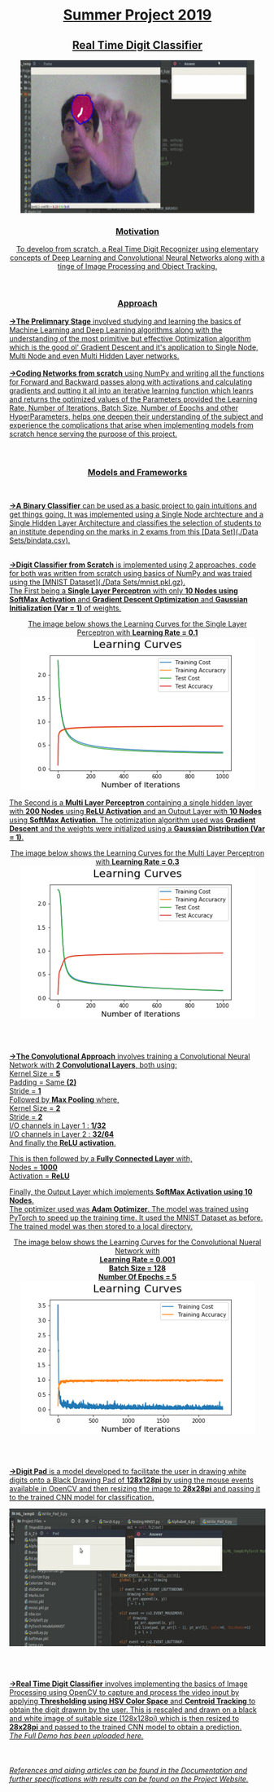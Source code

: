 <h1 align = "center"><ins>Summer Project 2019</ins></h1>
<h2 align = "center"><ins>Real Time Digit Classifier</ins></h2>

<p align = "center">
 <img width = "460" height = "300" src = "https://github.com/GlazeDonuts/Summer-Project-2019/blob/master/Demos%20and%20Plots/Real%20Time%20Half%20Demo.gif">
   </p>
<h3 align = "center"><ins><b><u>Motivation</b></ins></h3>
<p align = "center">
To develop from scratch, a Real Time Digit Recognizer using elementary concepts of Deep Learning and Convolutional Neural Networks along with a  tinge of Image Processing and Object Tracking.
</p>
<br>

<h3 align = "center"><ins>Approach</ins></h3>


<b><ins>->The Prelimnary Stage</b></ins> involved studying and learning the basics of Machine Learning and Deep Learning algorithms along with the understanding of the most primitive but effective Optimization algorithm which is the good ol' Gradient Descent and it's application to Single Node, Multi Node and even Multi Hidden Layer networks. <br><br>
<b><ins>->Coding Networks from scratch</b></ins> using NumPy and writing all the functions for Forward and Backward passes along with activations and calculating gradients and putting it all into an iterative learning function which leanrs and returns the optimized values of the Parameters provided the Learning Rate, Number of Iterations, Batch Size, Number of Epochs and other HyperParameters, helps one deepen their understanding of the subject and experience the complications that arise when implementing models from scratch hence serving the purpose of this project. <br><br><br>

<h3 align = "center"><ins>Models and Frameworks</ins></h3> <br>

<b><ins>->A Binary Classifier</b></ins> can be used as a basic project to gain intuitions and get things going. It was implemented using a Single Node archtecture and a Single Hidden Layer Architecture and classifies the selection of students to an institute depending on the marks in 2 exams from this [Data Set](./Data Sets/bindata.csv). <br><br>

<b><ins>->Digit Classifier from Scratch</b></ins> is implemented using 2 approaches, code for both was written from scratch using basics of NumPy and was traied using the [MNIST Dataset](./Data Sets/mnist.pkl.gz). <br>
The First being a <b>Single Layer Perceptron</b> with only <b>10 Nodes using SoftMax Activation</b> and <b>Gradient Descent Optimization</b> and <b>Gaussian Initialization (Var = 1)</b> of weights.
<p align = "center">
 The image below shows the Learning Curves for the Single Layer Perceptron with <b>Learning Rate = 0.1</b>
 <img width = "460" height = "300" src = "https://github.com/GlazeDonuts/Summer-Project-2019/blob/master/Demos%20and%20Plots/SingleLayer.png">
   </p>
 
The Second is a <b>Multi Layer Perceptron</b> containing a single hidden layer with <b>200 Nodes</b> using <b>ReLU Activation</b> and an Output Layer with <b>10 Nodes</b> using <b>SoftMax Activation</b>. The optimization algorithm used was <b>Gradient Descent</b> and the weights were initialized using a <b>Gaussian Distribution (Var = 1)</b>. <br>
<p align = "center">
 The image below shows the Learning Curves for the Multi Layer Perceptron with <b>Learning Rate = 0.3</b>
 <img width = "460" height = "300" src = "https://github.com/GlazeDonuts/Summer-Project-2019/blob/master/Demos%20and%20Plots/MultiLayer.png">
   </p> <br><br>
   
<b><ins>->The Convolutional Approach</b></ins> involves training a Convolutional Neural Network with <b>2 Convolutional Layers</b>, both using:<br>
Kernel Size = <b>5</b><br>
Padding = Same <b>(2)</b><br>
Stride = <b>1</b><br>
Followed by <b>Max Pooling</b> where,<br>
Kernel Size = <b>2</b><br>
Stride = <b>2</b><br>
I/O channels in Layer 1 : <b>1/32</b><br>
I/O channels in Layer 2 : <b>32/64</b><br>
And finally the <b>ReLU activation</b>.

This is then followed by a <b>Fully Connected Layer</b> with,<br>
Nodes = <b>1000</b><br>
Activation = <b>ReLU</b>

Finally, the Output Layer which implements <b>SoftMax Activation using 10 Nodes</b>.<br>
The optimizer used was <b>Adam Optimizer</b>.
The model was trained using PyTorch to speed up the training time. It used the MNIST Dataset as before. <br>
The trained model was then stored to a local directory.
<p align = "center">
 The image below shows the Learning Curves for the Convolutional Nueral Network with <br><b>Learning Rate = 0.001<br>Batch Size = 128<br>Number Of Epochs = 5</b><br>
 <img width = "460" height = "300" src = "https://github.com/GlazeDonuts/Summer-Project-2019/blob/master/Demos%20and%20Plots/CNN.png">
   </p> <br><br>

<b><ins>->Digit Pad</b></ins> is a model developed to facilitate the user in drawing white digits onto a Black Drawing Pad of <b>128x128pi</b> by using the mouse events available in OpenCV and then resizing the image to <b>28x28pi</b> and passing it to the trained CNN model for classification.
<p align = "center">
 <img width = "600" height = "270" src = "https://github.com/GlazeDonuts/Summer-Project-2019/blob/master/Demos%20and%20Plots/Write%20Pad.gif">
   </p> <br><br>

<b><ins>->Real Time Digit Classifier</b></ins> involves implementing the basics of Image Processing using OpenCV to capture and process the video input by applying <b>Thresholding using HSV Color Space</b> and <b>Centroid Tracking</b> to obtain the digit drawnn by the user. This is rescaled and drawn on a black and white image of suitable size (128x128pi) which is then resized to <b>28x28pi</b> and passed to the trained CNN model to obtain a prediction. <br>
*The Full Demo has been uploaded <a href = "https://github.com/GlazeDonuts/Summer-Project-2019/blob/master/Demos%20and%20Plots/Real%20Time%20Full%20Demo.mp4">here.</a>
<br><br><br>
<br>
References and aiding articles can be found in the <a href = "https://docs.google.com/document/d/1FpmhtFRAo3IJ94NWfQqjc38tlslT47FlybiaOEYPe3k/edit?usp=sharing">Documentation</a> and further specifications with results can be found on the <a href = "https://ivdigits.weebly.com/">Project Website</a>.*


